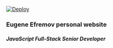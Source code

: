 [![Deploy](https://github.com/it-efrem/it-efrem.com/actions/workflows/deploy.yml/badge.svg?branch=master)](https://github.com/it-efrem/it-efrem.com/actions/workflows/deploy.yml)

### Eugene Efremov personal website
##### JavaScript Full-Stack Senior Developer
